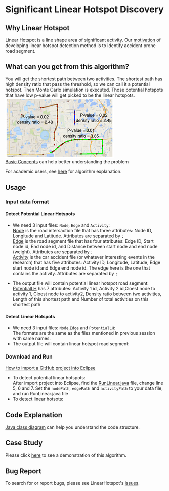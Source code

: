 # Significant Linear Hotspot Discovery
## Why Linear Hotspot
Linear Hotspot is a line shape area of significant activity. Our [motivation](https://github.com/SpatialUMN/LinearHotspot-Java/wiki/Motivation-of-Developing-Linear-Hotspot-Detection-Method) of developing linear hotspot detection method is to identify accident prone road segment.

## What can you get from this algorithm?  
You will get the shortest path between two activities. The shortest path has high density ratio that pass the threshold, so we can call it a potential hotspot. Then Monte Carlo simulation is executed. Those potential hotspots that have low p-value will get picked to be the linear hotspots.   
![Linear](https://github.com/SpatialUMN/LinearHotspot-Java/blob/master/image/linear.PNG)  
[Basic Concepts](https://github.com/SpatialUMN/LinearHotspot-Java/wiki/Basic-Concepts) can help better understanding the problem
  
For academic users, see [here](https://github.com/SpatialUMN/LinearHotspot-Java/wiki/Algorithm-Explanation) for algorithm explanation.
## Usage   
### Input data format     
#### Detect Potential Linear Hotspots  
* We need 3 input files: `Node`, `Edge` and `Activity`:     
[Node](https://github.com/SpatialUMN/LinearHotspot-Java/blob/master/SampleData/Node.txt) is the road intersaction file that has three attributes: Node ID, Longitude and Latitude. Attributes are separated by `;`    
[Edge](https://github.com/SpatialUMN/LinearHotspot-Java/blob/master/SampleData/Edge.txt) is the road segment file that has four attributes: Edge ID, Start node id, End node id, and Distance between start node and end node (weight). Attributes are separated by `;`  
[Activity](https://github.com/SpatialUMN/LinearHotspot-Java/blob/master/SampleData/Activity.txt) is the car accident file (or whatever interesting events in the research) that has five attributes: Activity ID, Longitude, Latitude, Edge start node id and Edge end node id. The edge here is the one that contains the activity. Attributes are separated by `;`  

* The output file will contain potential linear hotspot road segment:   
[PotentialLH](https://github.com/SpatialUMN/LinearHotspot-Java/blob/master/SampleData/PotentialLH.txt) has 7 attributes: Activity 1 id, Activity 2 id,Cloest node to activity 1, Cloest node to activity2, Density ratio between two activities, Length of this shortest path and Number of total activities on this shortest path   

#### Detect Linear Hotspots
* We need 3 input files: `Node`,`Edge` and `PotentialLH`:  
The formats are the same as the files mentioned in previous session with same names.  
* The output file will contain linear hotspot road segment:  


### Download and Run  
[How to import a GitHub project into Eclipse](https://github.com/collab-uniba/socialcde4eclipse/wiki/How-to-import-a-GitHub-project-into-Eclipse)  

* To detect potential linear hotspots:  
After import project into Eclipse, find the [RunLinear.java](https://github.com/SpatialUMN/LinearHotspot-Java/blob/master/src/RunLinear.java) file, change line 5, 6 and 7. Set the `nodePath`, `edgePath` and `activityPath` to your data file, and run RunLinear.java file  
* To detect linear hotsots:  

## Code Explanation
[Java class diagram](https://github.com/SpatialUMN/LinearHotspot-Java/wiki/Java-Class-Diagram) can help you understand the code structure.

## Case Study
Please click [here](https://github.com/SpatialUMN/LinearHotspot-Java/wiki/Case-Study) to see a demonstration of this algorithm.  

## Bug Report
To search for or report bugs, please see LinearHotspot's [issues](https://github.com/SpatialUMN/LinearHotspot-Java/issues).
